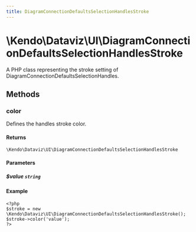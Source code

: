 ```yaml
---
title: DiagramConnectionDefaultsSelectionHandlesStroke
---
```


# \Kendo\Dataviz\UI\DiagramConnectionDefaultsSelectionHandlesStroke

A PHP class representing the stroke setting of DiagramConnectionDefaultsSelectionHandles.


## Methods

### color
Defines the handles stroke color.

#### Returns
`\Kendo\Dataviz\UI\DiagramConnectionDefaultsSelectionHandlesStroke`

#### Parameters

##### $value `string`



#### Example 
    <?php
    $stroke = new \Kendo\Dataviz\UI\DiagramConnectionDefaultsSelectionHandlesStroke();
    $stroke->color('value');
    ?>

